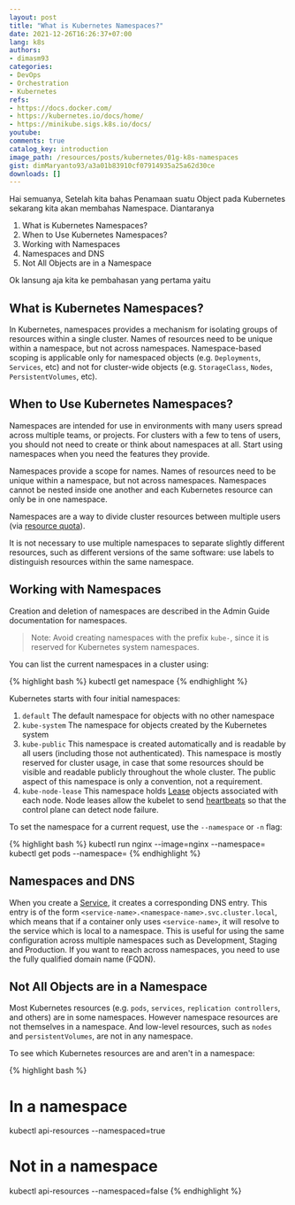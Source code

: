 ```yaml
---
layout: post
title: "What is Kubernetes Namespaces?"
date: 2021-12-26T16:26:37+07:00
lang: k8s
authors:
- dimasm93
categories:
- DevOps
- Orchestration
- Kubernetes
refs: 
- https://docs.docker.com/
- https://kubernetes.io/docs/home/
- https://minikube.sigs.k8s.io/docs/
youtube: 
comments: true
catalog_key: introduction
image_path: /resources/posts/kubernetes/01g-k8s-namespaces
gist: dimMaryanto93/a3a01b83910cf07914935a25a62d30ce
downloads: []
---
```


Hai semuanya, Setelah kita bahas Penamaan suatu Object pada Kubernetes sekarang kita akan membahas Namespace. Diantaranya

1. What is Kubernetes Namespaces?
2. When to Use Kubernetes Namespaces?
3. Working with Namespaces
4. Namespaces and DNS
5. Not All Objects are in a Namespace

Ok lansung aja kita ke pembahasan yang pertama yaitu

<!--more-->

## What is Kubernetes Namespaces?

In Kubernetes, namespaces provides a mechanism for isolating groups of resources within a single cluster. Names of resources need to be unique within a namespace, but not across namespaces. Namespace-based scoping is applicable only for namespaced objects (e.g. `Deployments`, `Services`, etc) and not for cluster-wide objects (e.g. `StorageClass`, `Nodes`, `PersistentVolumes`, etc).

## When to Use Kubernetes Namespaces?

Namespaces are intended for use in environments with many users spread across multiple teams, or projects. For clusters with a few to tens of users, you should not need to create or think about namespaces at all. Start using namespaces when you need the features they provide.

Namespaces provide a scope for names. Names of resources need to be unique within a namespace, but not across namespaces. Namespaces cannot be nested inside one another and each Kubernetes resource can only be in one namespace.

Namespaces are a way to divide cluster resources between multiple users (via [resource quota](https://kubernetes.io/docs/concepts/policy/resource-quotas/)).

It is not necessary to use multiple namespaces to separate slightly different resources, such as different versions of the same software: use labels to distinguish resources within the same namespace.

## Working with Namespaces

Creation and deletion of namespaces are described in the Admin Guide documentation for namespaces.

> Note: Avoid creating namespaces with the prefix `kube-`, since it is reserved for Kubernetes system namespaces.

You can list the current namespaces in a cluster using:

{% highlight bash %}
kubectl get namespace
{% endhighlight %}

Kubernetes starts with four initial namespaces:

1. `default` The default namespace for objects with no other namespace
2. `kube-system` The namespace for objects created by the Kubernetes system
3. `kube-public` This namespace is created automatically and is readable by all users (including those not authenticated). This namespace is mostly reserved for cluster usage, in case that some resources should be visible and readable publicly throughout the whole cluster. The public aspect of this namespace is only a convention, not a requirement.
4. `kube-node-lease` This namespace holds [Lease](https://kubernetes.io/docs/reference/kubernetes-api/cluster-resources/lease-v1/) objects associated with each node. Node leases allow the kubelet to send [heartbeats](https://kubernetes.io/docs/concepts/architecture/nodes/#heartbeats) so that the control plane can detect node failure.

To set the namespace for a current request, use the `--namespace` or `-n` flag:

{% highlight bash %}
kubectl run nginx --image=nginx --namespace=<insert-namespace-name-here>
kubectl get pods --namespace=<insert-namespace-name-here>
{% endhighlight %}

## Namespaces and DNS

When you create a [Service](https://kubernetes.io/docs/concepts/services-networking/service/), it creates a corresponding DNS entry. This entry is of the form `<service-name>.<namespace-name>.svc.cluster.local`, which means that if a container only uses `<service-name>`, it will resolve to the service which is local to a namespace. This is useful for using the same configuration across multiple namespaces such as Development, Staging and Production. If you want to reach across namespaces, you need to use the fully qualified domain name (FQDN).

## Not All Objects are in a Namespace

Most Kubernetes resources (e.g. `pods`, `services`, `replication controllers`, and others) are in some namespaces. However namespace resources are not themselves in a namespace. And low-level resources, such as `nodes` and `persistentVolumes`, are not in any namespace.

To see which Kubernetes resources are and aren't in a namespace:

{% highlight bash %}
# In a namespace
kubectl api-resources --namespaced=true

# Not in a namespace
kubectl api-resources --namespaced=false
{% endhighlight %}